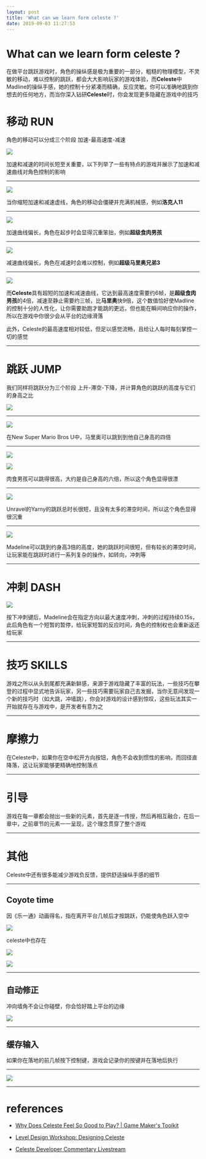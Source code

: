 ```yaml
---
layout: post
title: 'What can we learn form celeste ?'
date: 2019-09-03 11:27:53
---
```


# What can we learn form celeste ?

在做平台跳跃游戏时，角色的操纵感是极为重要的一部分，粗糙的物理模型，不灵敏的移动，难以控制的跳跃，都会大大影响玩家的游戏体验，而**Celeste**中Madline的操纵手感，她的控制十分紧凑而精确，反应灵敏。你可以准确地跳到你想去的任何地方，而当你深入钻研**Celeste**时，你会发现更多隐藏在游戏中的技巧

<!-- more -->

# 移动 RUN

角色的移动可以分成三个阶段 加速-最高速度-减速

![](https://ae01.alicdn.com/kf/H99fc92bbb63f4530aa4bc17f2c76af19L.png)

加速和减速的时间长短至关重要，以下列举了一些有特点的游戏并展示了加速和减速曲线对角色控制的影响

***

![](https://ae01.alicdn.com/kf/H2239d93019fa454ab6652946f3f8af4bN.png)

当你缩短加速和减速虚线，角色的移动会僵硬并充满机械感，例如**洛克人11**

***

![](https://puui.qpic.cn/fans_admin/0/3_1244339185_1567487394076/0)

加速曲线偏长，角色在起步时会显得沉重笨拙，例如**超级食肉男孩**

***

![](https://puui.qpic.cn/fans_admin/0/3_1244339185_1567487392665/0)

减速曲线偏长，角色在减速时会难以控制，例如**超级马里奥兄弟3**

***

![](https://ae01.alicdn.com/kf/H2614a25dd715489f810b601d8c8635d2E.png)

而**Celeste**具有超短的加速和减速曲线，它达到最高速度需要约6帧，是**超级食肉男孩**的4倍，减速至静止需要约三帧，比**马里奥**快9倍，这个数值恰好使Madline的控制十分的人性化，让你需要助跑才能跳的更远，但也能在瞬间响应你的操作，所以在游戏中你很少会从平台的边缘滑落

此外，Celeste的最高速度相对较低，但足以感觉流畅，且给让人每时每刻掌控一切的感觉

***

# 跳跃 JUMP

我们同样将跳跃分为三个阶段 上升-滞空-下降，并计算角色的跳跃的高度与它们的身高之比

![](https://ae01.alicdn.com/kf/Heab435446ba84328999d7aaa2ab52681u.png)

***

![](https://p.pstatp.com/origin/fe75000085c8b7ec45ef)

在New Super Mario Bros U中，马里奥可以跳到到他自己身高的四倍

***

![](https://ae01.alicdn.com/kf/H9350be5770c24da48b150990dcf504aak.png)

![](https://ae01.alicdn.com/kf/H884ba9469bb749e8b79a2f411b4a6d78N.png)

肉食男孩可以跳得很高，大约是自己身高的六倍，所以这个角色显得很漂

***

![](https://puui.qpic.cn/fans_admin/0/3_1409075683_1567500409819/0)

Unravel的Yarny的跳跃总时长很短，且没有太多的滞空时间，所以这个角色显得很沉重

***

![](https://ae01.alicdn.com/kf/H29eca1e2f7a84b66803d3cf0f0005b200.png)

Madeline可以跳到约身高3倍的高度，她的跳跃时间很短，但有较长的滞空时间，让玩家能在跳跃时进行一系列复杂的操作，如转向，冲刺等

***

# 冲刺 DASH

![](https://puui.qpic.cn/fans_admin/0/3_1409075683_1567500630644/0)

按下冲刺键后，Madeline会在指定方向以最大速度冲刺，冲刺的过程持续0.15s，此后角色有一个短暂的暂停，给玩家短暂的反应时间，角色的控制权也会重新返还给玩家

***

# 技巧 SKILLS

游戏之所以从头到尾都充满新鲜感，来源于游戏隐藏了丰富的玩法，一些技巧在攀登的过程中显式地告诉玩家，另一些技巧需要玩家自己去发掘，当你无意间发现一个新的技巧时（如大跳，冲墙跳），你会对游戏的设计感到惊叹，这些玩法其实一开始就存在与游戏中，是开发者有意为之

***

# 摩擦力

在Celeste中，如果你在空中松开方向按钮，角色不会收到惯性的影响，而回径直降落，这让玩家能够更精确地控制落点

***

# 引导

游戏在每一章都会抛出一些新的元素，首先是逐一传授，然后再相互融合，在后一章中，之前章节的元素一一呈现，这个理念贯穿了整个游戏

***

# 其他

Celeste中还有很多能减少游戏负反馈，提供舒适操纵手感的细节

***

## Coyote time

因《乐一通》动画得名，指在离开平台几帧后才按跳跃，仍能使角色跃入空中

![](https://ae01.alicdn.com/kf/H6d37351d9093406ab68155ed502f1a913.png)



celeste中也存在

![](https://ae01.alicdn.com/kf/H1e2bc275da5a488eaf2cb18ff004dbbd6.png)

![](https://puui.qpic.cn/fans_admin/0/3_115034738_1567521195667/0)

***

## 自动修正

冲向墙角不会让你碰壁，你会恰好踏上平台的边缘

![](https://ae01.alicdn.com/kf/H1eb02d863fa64cd99fd6cfa7899ab5fan.png)

***

## 缓存输入

如果你在落地的前几帧按下控制键，游戏会记录你的按键并在落地后执行

***

![](https://puui.qpic.cn/fans_admin/0/3_115034738_1567523183374/0)

***

# references

- [Why Does Celeste Feel So Good to Play? | Game Maker's Toolkit](https://www.youtube.com/watch?v=yorTG9at90g)

- [Level Design Workshop: Designing Celeste](https://www.youtube.com/watch?v=4RlpMhBKNr0)
- [Celeste Developer Commentary Livestream](https://www.youtube.com/watch?v=u-nSjhIgmXc&t=2s)